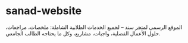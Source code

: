 # sanad-website
الموقع الرسمي لمتجر سند – لجميع الخدمات الطلابية الشاملة: ملخصات، مراجعات، حلول الأعمال الفصلية، واجبات، مشاريع، وكل ما يحتاجه الطالب الجامعي.
